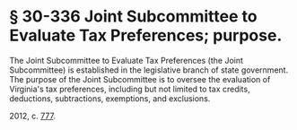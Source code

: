 # § 30-336 Joint Subcommittee to Evaluate Tax Preferences; purpose.

<p>The Joint Subcommittee to Evaluate Tax Preferences (the Joint Subcommittee) is established in the legislative branch of state government. The purpose of the Joint Subcommittee is to oversee the evaluation of Virginia's tax preferences, including but not limited to tax credits, deductions, subtractions, exemptions, and exclusions.</p><p>2012, c. <a href='http://lis.virginia.gov/cgi-bin/legp604.exe?121+ful+CHAP0777'>777</a>.</p>